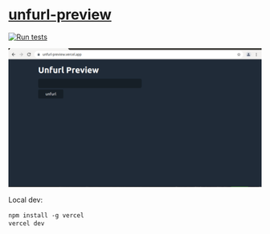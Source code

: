 # [unfurl-preview](https://unfurl-preview.now.sh/)

[![Run tests](https://github.com/chris48s/unfurl-preview/actions/workflows/test.yml/badge.svg?branch=master)](https://github.com/chris48s/unfurl-preview/actions/workflows/test.yml)

![demo](demo.gif)

Local dev:

```
npm install -g vercel
vercel dev
```
